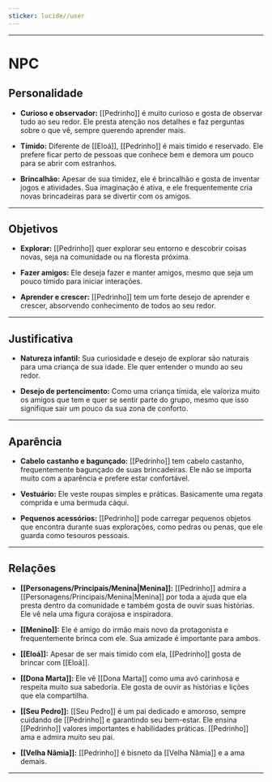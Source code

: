 ```yaml
---
sticker: lucide//user
---
```

---
# NPC

## Personalidade

- **Curioso e observador:** [[Pedrinho]] é muito curioso e gosta de observar tudo ao seu redor. Ele presta atenção nos detalhes e faz perguntas sobre o que vê, sempre querendo aprender mais.

- **Tímido:** Diferente de [[Eloá]], [[Pedrinho]] é mais tímido e reservado. Ele prefere ficar perto de pessoas que conhece bem e demora um pouco para se abrir com estranhos.

- **Brincalhão:** Apesar de sua timidez, ele é brincalhão e gosta de inventar jogos e atividades. Sua imaginação é ativa, e ele frequentemente cria novas brincadeiras para se divertir com os amigos.

---
## Objetivos

- **Explorar:** [[Pedrinho]] quer explorar seu entorno e descobrir coisas novas, seja na comunidade ou na floresta próxima.

- **Fazer amigos:** Ele deseja fazer e manter amigos, mesmo que seja um pouco tímido para iniciar interações.

- **Aprender e crescer:** [[Pedrinho]] tem um forte desejo de aprender e crescer, absorvendo conhecimento de todos ao seu redor.

---
## Justificativa

- **Natureza infantil:** Sua curiosidade e desejo de explorar são naturais para uma criança de sua idade. Ele quer entender o mundo ao seu redor.

- **Desejo de pertencimento:** Como uma criança tímida, ele valoriza muito os amigos que tem e quer se sentir parte do grupo, mesmo que isso signifique sair um pouco da sua zona de conforto.

---
## Aparência 

- **Cabelo castanho e bagunçado:** [[Pedrinho]] tem cabelo castanho, frequentemente bagunçado de suas brincadeiras. Ele não se importa muito com a aparência e prefere estar confortável.

- **Vestuário:** Ele veste roupas simples e práticas. Basicamente uma regata comprida e uma bermuda cáqui.

- **Pequenos acessórios:** [[Pedrinho]] pode carregar pequenos objetos que encontra durante suas explorações, como pedras ou penas, que ele guarda como tesouros pessoais.

---
## Relações

- **[[Personagens/Principais/Menina|Menina]]:** [[Pedrinho]] admira a [[Personagens/Principais/Menina|Menina]] por toda a ajuda que ela presta dentro da comunidade e também gosta de ouvir suas histórias. Ele vê nela uma figura corajosa e inspiradora.

- **[[Menino]]:** Ele é amigo do irmão mais novo da protagonista e frequentemente brinca com ele. Sua amizade é importante para ambos.

- **[[Eloá]]:** Apesar de ser mais tímido com ela, [[Pedrinho]] gosta de brincar com [[Eloá]].

- **[[Dona Marta]]:** Ele vê [[Dona Marta]] como uma avó carinhosa e respeita muito sua sabedoria. Ele gosta de ouvir as histórias e lições que ela compartilha.

- **[[Seu Pedro]]:** [[Seu Pedro]] é um pai dedicado e amoroso, sempre cuidando de [[Pedrinho]] e garantindo seu bem-estar. Ele ensina [[Pedrinho]] valores importantes e habilidades práticas. [[Pedrinho]] ama e admira muito seu pai.

- **[[Velha Nâmia]]:** [[Pedrinho]] é bisneto da [[Velha Nâmia]] e a ama demais.

---
